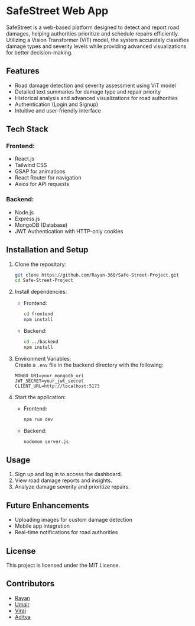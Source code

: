 
# SafeStreet Web App  

SafeStreet is a web-based platform designed to detect and report road damages, helping authorities prioritize and schedule repairs efficiently. Utilizing a Vision Transformer (ViT) model, the system accurately classifies damage types and severity levels while providing advanced visualizations for better decision-making.

## Features  
- Road damage detection and severity assessment using ViT model  
- Detailed text summaries for damage type and repair priority  
- Historical analysis and advanced visualizations for road authorities  
- Authentication (Login and Signup)  
- Intuitive and user-friendly interface  

## Tech Stack  
### Frontend:  
- React.js  
- Tailwind CSS  
- GSAP for animations  
- React Router for navigation  
- Axios for API requests  

### Backend:  
- Node.js  
- Express.js  
- MongoDB (Database)  
- JWT Authentication with HTTP-only cookies  

## Installation and Setup  
1. Clone the repository:  
   ```bash
   git clone https://github.com/Rayan-360/Safe-Street-Project.git
   cd Safe-Street-Project
   ```

2. Install dependencies:  
   - Frontend:  
     ```bash
     cd frontend
     npm install
     ```
   - Backend:  
     ```bash
     cd ../backend
     npm install
     ```

3. Environment Variables:  
   Create a `.env` file in the backend directory with the following:  
   ```
   MONGO_URI=your_mongodb_uri
   JWT_SECRET=your_jwt_secret
   CLIENT_URL=http://localhost:5173
   ```

4. Start the application:  
   - Frontend:  
     ```bash
     npm run dev
     ```
   - Backend:  
     ```bash
     nodemon server.js
     ```


## Usage  
1. Sign up and log in to access the dashboard.  
2. View road damage reports and insights.  
3. Analyze damage severity and prioritize repairs.  

## Future Enhancements  
- Uploading images for custom damage detection  
- Mobile app integration  
- Real-time notifications for road authorities  

## License  
This project is licensed under the MIT License.

## Contributors  
- [Rayan](https://github.com/Rayan-360)  
- [Umair](https://github.com/Umair25524-md)
- [Viraj](https://github.com/VirajPalnitkar)
- [Aditya](https://github.com/Adityachary365)

